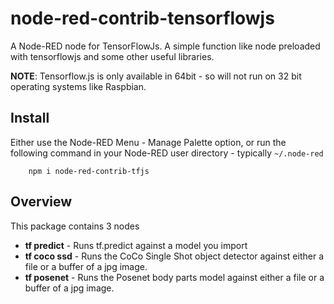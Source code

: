 node-red-contrib-tensorflowjs
=============================

A Node-RED node for TensorFlowJs. A simple function like node preloaded with tensorflowjs and some other useful libraries.

**NOTE**: Tensorflow.js is only available in 64bit - so will not run on 32 bit operating systems like Raspbian.

Install
-------
Either use the Node-RED Menu - Manage Palette option, or run the following command in your Node-RED user directory - typically `~/.node-red`

        npm i node-red-contrib-tfjs

Overview
----------
This package contains 3 nodes

 - **tf predict** - Runs tf.predict against a model you import
 - **tf coco ssd** - Runs the CoCo Single Shot object detector against either a file or a buffer of a jpg image.
 - **tf posenet** - Runs the Posenet body parts model against either a file or a buffer of a jpg image.
